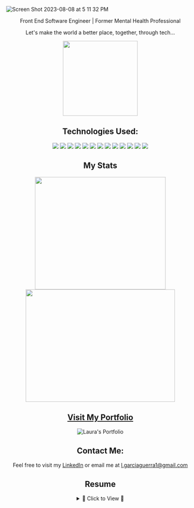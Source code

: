 
![Screen Shot 2023-08-08 at 5 11 32 PM](https://github.com/lauraguerra1/lauraguerra1/assets/121131581/ec8b602a-78cc-4ee9-ad6f-41af59a24e0b)

<div align="center">
 <p align="center">Front End Software Engineer | Former Mental Health Professional</p>
 <p align="center">  Let's make the world a better place, together, through tech... </p>
  <div align="center"> 
    <img src="https://media.giphy.com/media/RrVJHB3KSTCznWubpd/giphy.gif" height="200px">
   </div>

 <div align="center">


  ##  Technologies Used: 
  
  <img src="https://img.shields.io/badge/TypeScript-007ACC?style=for-the-badge&logo=typescript&logoColor=white" />
  <img src="https://img.shields.io/badge/React-20232A?style=for-the-badge&logo=react&logoColor=61DAFB" />
  <img src="https://img.shields.io/badge/JavaScript-323330?style=for-the-badge&logo=javascript&logoColor=F7DF1E" /> 
  <img src="https://img.shields.io/badge/HTML5-E34F26?style=for-the-badge&logo=html5&logoColor=white" />
  <img src="https://img.shields.io/badge/CSS3-1572B6?style=for-the-badge&logo=css3&logoColor=white" /> 
  <img src="https://img.shields.io/badge/Sass-CC6699?style=for-the-badge&logo=sass&logoColor=white" />
  <img src="https://img.shields.io/badge/-cypress-%23E5E5E5?style=for-the-badge&logo=cypress&logoColor=058a5e" /> 
  <img src="https://img.shields.io/badge/-mocha-%238D6748?style=for-the-badge&logo=mocha&logoColor=white" />
  <img src="https://img.shields.io/badge/chai-A30701?style=for-the-badge&logo=chai&logoColor=white" />
  <img src="https://img.shields.io/badge/Heroku-430098?style=for-the-badge&logo=heroku&logoColor=white" />
  <img src="https://img.shields.io/badge/Slack-4A154B?style=for-the-badge&logo=slack&logoColor=white" />
  <img src="https://img.shields.io/badge/Markdown-000000?style=for-the-badge&logo=markdown&logoColor=white" /> 
  <img src="https://img.shields.io/badge/Visual_Studio_Code-0078D4?style=for-the-badge&logo=visual%20studio%20code&logoColor=white" /> 

  <br>

  ##  My Stats  
 

<div align='center' >
  <img height="300px" width="350px" src="https://github-readme-stats.vercel.app/api/top-langs/?username=lauraguerra1&layout=compact" />
  <img height="300px" width="400px" src="https://github-readme-stats.vercel.app/api?username=lauraguerra1&show_icons=true" />
</div>




## [Visit My Portfolio](https://portfolio-lauraguerra1.vercel.app/)
 ![Laura's Portfolio](https://github.com/lauraguerra1/lauraguerra1/assets/121131581/5201f3c3-1f83-447e-9b04-84c059e79af0)


 </div>

## Contact Me: 
 Feel free to visit my [LinkedIn](https://www.linkedin.com/in/laura-garcia-guerra/) or email me at [l.garciaguerra1@gmail.com](mailto:l.garciaguerra1@gmail.com) 


 ##  Resume 
 <details>
   <summary>🎀 Click to View 🎀</summary>

 <div align="left"> 

 ## Education

 - 📖 **Turing School of Software & Design**\
 💻 **Front End Software Development**\
 📆 March 2023 - current

 <img align="center" src="https://img.shields.io/badge/JavaScript-F7DF1E?style=for-the-badge&logo=javascript&logoColor=black" />
 <img align="center" src="https://img.shields.io/badge/CSS3-1572B6?style=for-the-badge&logo=css3&logoColor=white" />
 <img align="center" src="https://img.shields.io/badge/HTML5-E34F26?style=for-the-badge&logo=html5&logoColor=white" />
 <img align="center" src="https://img.shields.io/badge/Sass-CC6699?style=for-the-badge&logo=sass&logoColor=white" />
 <img align="center" src="https://img.shields.io/badge/TypeScript-007ACC?style=for-the-badge&logo=typescript&logoColor=white" />
 <img align="center" src="https://img.shields.io/badge/React-20232A?style=for-the-badge&logo=react&logoColor=61DAFB" />
 <img align="center" src="https://img.shields.io/badge/Slack-4A154B?style=for-the-badge&logo=slack&logoColor=white" />

 <p></p>

 - 📖 **Santa Monica College**\
 🩺 **Associate's Degree in Psychology**\
 📆 2020 - 2022


 ## Experience

 - 🎀 **CCM Recruiting** - West Palm Beach, FL\
 👩🏻‍💻 **Healthcare Recruiter**\
 📆 Jan - Dec 2022

 - 🎀 **Awakenings Treatment Center** - Agoura Hills, CA\
 👩🏻‍💻 **Admissions Coordinator** 📆 Aug 2020 - Jan 2021\
 👩🏻‍💻 **Case Manager** 📆 Oct 2019 - Aug 2020\
 👩🏻‍💻 **Neurofeedback Technician** 📆 June 2019 - Oct 2019 

 - 🎀 **Rewrite Sober Living** - Mar Vista, CA\
 👩🏻‍💻 **Recovery Assistant**\
 📆 Feb 2019 - Aug 2020

 - 🎀 **CAST Centers LLC** - Los Angeles, CA\
 👩🏻‍💻 **Resident Advisor**\
 📆 Nov 2018 - Feb 2019

 </div>

</div>

